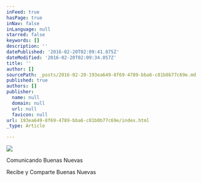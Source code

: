 ```yaml
---
inFeed: true
hasPage: true
inNav: false
inLanguage: null
starred: false
keywords: []
description: ''
datePublished: '2016-02-20T02:09:41.875Z'
dateModified: '2016-02-20T02:09:34.057Z'
title: ''
author: []
sourcePath: _posts/2016-02-20-193ea649-8f69-4789-bba6-c81b0b77c69e.md
published: true
authors: []
publisher:
  name: null
  domain: null
  url: null
  favicon: null
url: 193ea649-8f69-4789-bba6-c81b0b77c69e/index.html
_type: Article

---
```

![](https://the-grid-user-content.s3-us-west-2.amazonaws.com/c51a9655-79d7-4559-8393-a49d3cb366fd.jpg)

Comunicando Buenas Nuevas

Recibe y Comparte Buenas Nuevas